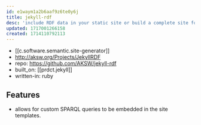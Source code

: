 ```yaml
---
id: e1waym1a2b6aaf9z6te0y6j
title: jekyll-rdf
desc: 'include RDF data in your static site or build a complete site for your RDF graph '
updated: 1717001266158
created: 1714110792113
---
```


- [[c.software.semantic.site-generator]]
- http://aksw.org/Projects/JekyllRDF
- repo: https://github.com/AKSW/jekyll-rdf
- built_on: [[prdct.jekyll]]
- written-in: ruby

## Features

- allows for custom SPARQL queries to be embedded in the site templates.